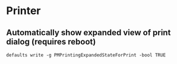 # Printer

## Automatically show expanded view of print dialog (requires reboot)
```defaults write -g PMPrintingExpandedStateForPrint -bool TRUE```
